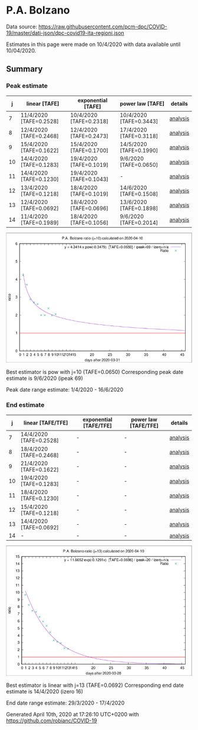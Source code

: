 # P.A. Bolzano


Data source: https://raw.githubusercontent.com/pcm-dpc/COVID-19/master/dati-json/dpc-covid19-ita-regioni.json

Estimates in this page were made on 10/4/2020 with data available until 10/04/2020.


## Summary 

### Peak estimate 
|j|linear [TAFE]|exponential [TAFE]|power law [TAFE]|details|
|---|----|-----------|---------|-------|
|7|11/4/2020 [TAFE=0.2528]|10/4/2020 [TAFE=0.2318]|10/4/2020 [TAFE=0.3443]|[analysis](COVID-19_p.a._bolzano_j7_2020-04-10.md)|
|8|12/4/2020 [TAFE=0.2468]|12/4/2020 [TAFE=0.2473]|17/4/2020 [TAFE=0.3118]|[analysis](COVID-19_p.a._bolzano_j8_2020-04-10.md)|
|9|15/4/2020 [TAFE=0.1622]|15/4/2020 [TAFE=0.1700]|14/5/2020 [TAFE=0.1990]|[analysis](COVID-19_p.a._bolzano_j9_2020-04-10.md)|
|10|14/4/2020 [TAFE=0.1283]|19/4/2020 [TAFE=0.1019]|9/6/2020 [TAFE=0.0650]|[analysis](COVID-19_p.a._bolzano_j10_2020-04-10.md)|
|11|14/4/2020 [TAFE=0.1230]|19/4/2020 [TAFE=0.1043]|-|[analysis](COVID-19_p.a._bolzano_j11_2020-04-10.md)|
|12|13/4/2020 [TAFE=0.1218]|18/4/2020 [TAFE=0.1019]|14/6/2020 [TAFE=0.1508]|[analysis](COVID-19_p.a._bolzano_j12_2020-04-10.md)|
|13|12/4/2020 [TAFE=0.0692]|18/4/2020 [TAFE=0.0696]|13/6/2020 [TAFE=0.1898]|[analysis](COVID-19_p.a._bolzano_j13_2020-04-10.md)|
|14|11/4/2020 [TAFE=0.1989]|18/4/2020 [TAFE=0.1056]|9/6/2020 [TAFE=0.2014]|[analysis](COVID-19_p.a._bolzano_j14_2020-04-10.md)|

![best peak estimate](COVID-19_p.a._bolzano_j10_2020-04-10.png)

Best estimator is pow with j=10 (TAFE=0.0650)
Corresponding peak date estimate is 9/6/2020 (ipeak 69)


Peak date range estimate: 1/4/2020 - 16/6/2020

### End estimate 
|j|linear [TAFE/TFE]|exponential [TAFE/TFE]|power law [TAFE/TFE]|details|
|---|----|-----------|---------|-------|
|7|14/4/2020 [TAFE=0.2528]|-|-|[analysis](COVID-19_p.a._bolzano_j7_2020-04-10.md)|
|8|18/4/2020 [TAFE=0.2468]|-|-|[analysis](COVID-19_p.a._bolzano_j8_2020-04-10.md)|
|9|21/4/2020 [TAFE=0.1622]|-|-|[analysis](COVID-19_p.a._bolzano_j9_2020-04-10.md)|
|10|19/4/2020 [TAFE=0.1283]|-|-|[analysis](COVID-19_p.a._bolzano_j10_2020-04-10.md)|
|11|18/4/2020 [TAFE=0.1230]|-|-|[analysis](COVID-19_p.a._bolzano_j11_2020-04-10.md)|
|12|15/4/2020 [TAFE=0.1218]|-|-|[analysis](COVID-19_p.a._bolzano_j12_2020-04-10.md)|
|13|14/4/2020 [TAFE=0.0692]|-|-|[analysis](COVID-19_p.a._bolzano_j13_2020-04-10.md)|
|14|-|-|-|[analysis](COVID-19_p.a._bolzano_j14_2020-04-10.md)|

![best zero estimate](COVID-19_p.a._bolzano_j13_2020-04-10.png)

Best estimator is linear with j=13 (TAFE=0.0692)
Corresponding end date estimate is 14/4/2020 (izero 16)


End date range estimate: 29/3/2020 - 17/4/2020

Generated April 10th, 2020 at 17:26:10 UTC+0200 with https://github.com/robianc/COVID-19
